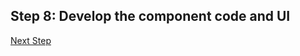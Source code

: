 ## Step 8: Develop the component code and UI


[Next Step](https://github.com/bakobako/keboola-empower-workshop-components/blob/main/workshop_steps/Step%2009%3A%20Test%20component%20locally.md)